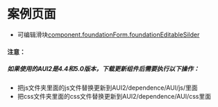 # 案例页面 
 - 可编辑滑块[component.foundationForm.foundationEditableSilder](https://www.awebide.com/testCase/#/editableSlider/Demo/Foundation/editableSlider?title=%E5%8F%AF%E7%BC%96%E8%BE%91Slider%E6%BB%91%E5%9D%97&pageId=editableSlider)
 
#### 注意：
##### 如果使用的AUI2是4.4和5.0版本，下载更新组件后需要执行以下操作：
- 把js文件夹里面的js文件替换更新到AUI2/dependence/AUI/js/里面
- 把css文件夹里面的css文件替换更新到AUI2/dependence/AUI/css里面